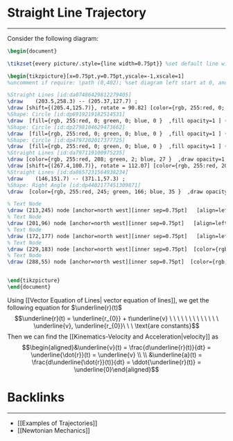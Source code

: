# Straight Line Trajectory
---

Consider the following diagram:

```tikz
\begin{document}

\tikzset{every picture/.style={line width=0.75pt}} %set default line width to 0.75pt        

\begin{tikzpicture}[x=0.75pt,y=0.75pt,yscale=-1,xscale=1]
%uncomment if require: \path (0,402); %set diagram left start at 0, and has height of 402

%Straight Lines [id:da07486429812279405] 
\draw    (203.5,258.3) -- (205.37,127.7) ;
\draw [shift={(205.4,125.7)}, rotate = 90.82] [color={rgb, 255:red, 0; green, 0; blue, 0 }  ][line width=0.75]    (10.93,-3.29) .. controls (6.95,-1.4) and (3.31,-0.3) .. (0,0) .. controls (3.31,0.3) and (6.95,1.4) .. (10.93,3.29)   ;
%Shape: Circle [id:dp6919219182514531] 
\draw  [fill={rgb, 255:red, 0; green, 0; blue, 0 }  ,fill opacity=1 ] (202,125.7) .. controls (202,123.82) and (203.52,122.3) .. (205.4,122.3) .. controls (207.28,122.3) and (208.8,123.82) .. (208.8,125.7) .. controls (208.8,127.58) and (207.28,129.1) .. (205.4,129.1) .. controls (203.52,129.1) and (202,127.58) .. (202,125.7) -- cycle ;
%Shape: Circle [id:dp2798104629473662] 
\draw  [fill={rgb, 255:red, 0; green, 0; blue, 0 }  ,fill opacity=1 ] (200.1,258.3) .. controls (200.1,256.42) and (201.62,254.9) .. (203.5,254.9) .. controls (205.38,254.9) and (206.9,256.42) .. (206.9,258.3) .. controls (206.9,260.18) and (205.38,261.7) .. (203.5,261.7) .. controls (201.62,261.7) and (200.1,260.18) .. (200.1,258.3) -- cycle ;
%Shape: Circle [id:dp4797202017377725] 
\draw  [fill={rgb, 255:red, 0; green, 0; blue, 0 }  ,fill opacity=1 ] (264,100.7) .. controls (264,98.82) and (265.52,97.3) .. (267.4,97.3) .. controls (269.28,97.3) and (270.8,98.82) .. (270.8,100.7) .. controls (270.8,102.58) and (269.28,104.1) .. (267.4,104.1) .. controls (265.52,104.1) and (264,102.58) .. (264,100.7) -- cycle ;
%Straight Lines [id:da797119100975235] 
\draw [color={rgb, 255:red, 208; green, 2; blue, 27 }  ,draw opacity=1 ]   (203.5,258.3) -- (266.65,102.55) ;
\draw [shift={(267.4,100.7)}, rotate = 112.07] [color={rgb, 255:red, 208; green, 2; blue, 27 }  ,draw opacity=1 ][line width=0.75]    (10.93,-3.29) .. controls (6.95,-1.4) and (3.31,-0.3) .. (0,0) .. controls (3.31,0.3) and (6.95,1.4) .. (10.93,3.29)   ;
%Straight Lines [id:da8657231564938234] 
\draw    (146,151.7) -- (371.1,57.3) ;
%Shape: Right Angle [id:dp4402177451309871] 
\draw  [color={rgb, 255:red, 245; green, 166; blue, 35 }  ,draw opacity=1 ] (295.76,82.07) -- (305.33,84.96) -- (302.44,94.53) ;

% Text Node
\draw (213,245) node [anchor=north west][inner sep=0.75pt]   [align=left] {$\displaystyle O$};
% Text Node
\draw (201,96) node [anchor=north west][inner sep=0.75pt]   [align=left] {$\displaystyle P$};
% Text Node
\draw (172,177) node [anchor=north west][inner sep=0.75pt]   [align=left] {$\displaystyle \underline{r_{0}}$};
% Text Node
\draw (229,183) node [anchor=north west][inner sep=0.75pt]  [color={rgb, 255:red, 208; green, 2; blue, 27 }  ,opacity=1 ] [align=left] {$\displaystyle \underline{r}( t)$};
% Text Node
\draw (288,55) node [anchor=north west][inner sep=0.75pt]  [color={rgb, 255:red, 245; green, 166; blue, 35 }  ,opacity=1 ] [align=left] {$\displaystyle \underline{v}( t)$};


\end{tikzpicture}
\end{document}
```
Using [[Vector Equation of Lines| vector equation of lines]], we get the following equation for $\underline{r}(t)$
$$\underline{r}(t) = \underline{r_{0}} + t\underline{v} \ \ \ \ \ \ \ \ \ \ \ \ \ \underline{v}, \underline{r_{0}}\ \ \ \text{are constants}$$
Then we can find the [[Kinematics-Velocity and Acceleration|velocity]] as
$$\begin{aligned}&\underline{v}(t) = \frac{d\underline{r}(t)}{dt} = \underline{\dot{r}}(t) = \underline{v} \\ \\
&\underline{a}(t) = \frac{d\underline{\dot{r}}(t)}{dt} = \ddot{\underline{r}(t)} = \underline{0}\end{aligned}$$
# Backlinks
---
- [[Examples of Trajectories]]
- [[Newtonian Mechanics]]
